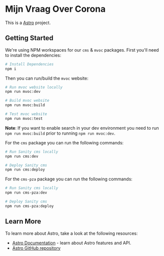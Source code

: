 # Mijn Vraag Over Corona

This is a [Astro](https://astro.build) project.

## Getting Started

We're using NPM workspaces for our `cms` & `mvoc` packages.
First you'll need to install the dependencies:

```bash
# Install Dependencies
npm i
```

Then you can run/build the `mvoc` website:

```bash
# Run mvoc website locally
npm run mvoc:dev

# Build mvoc website
npm run mvoc:build

# Test mvoc website
npm run mvoc:test
```

**Note**: If you want to enable search in your dev environment you need to run `npm run mvoc:build` prior to running `npm run mvoc:dev`.

For the `cms` package you can run the following commands:

```bash
# Run Sanity cms locally
npm run cms:dev

# Deploy Sanity cms
npm run cms:deploy
```

For the `cms-pza` package you can run the following commands:

```bash
# Run Sanity cms locally
npm run cms-pza:dev

# Deploy Sanity cms
npm run cms-pza:deploy
```

## Learn More

To learn more about Astro, take a look at the following resources:

- [Astro Documentation](https://docs.astro.build/) - learn about Astro features and API.
- [Astro GitHub repository](https://github.com/withastro/astro)

